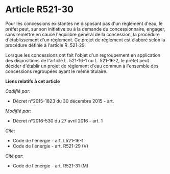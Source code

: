 # Article R521-30

Pour les concessions existantes ne disposant pas d'un règlement d'eau, le préfet peut, sur son initiative ou à la demande du
concessionnaire, engager, sans remettre en cause l'équilibre général de la concession, la procédure d'établissement d'un
règlement. Ce projet de règlement est élaboré selon la procédure définie à l'article R. 521-29. 

Lorsque les concessions ont fait l'objet d'un regroupement en application des dispositions de l'article L. 521-16-1 ou L.
521-16-2, le préfet peut décider d'établir un projet de règlement d'eau commun à l'ensemble des concessions regroupées ayant
le même titulaire.

**Liens relatifs à cet article**

_Codifié par_:

  - Décret n°2015-1823 du 30 décembre 2015 - art.

_Modifié par_:

  - Décret n°2016-530 du 27 avril 2016 - art. 1

_Cite_:

  - Code de l'énergie - art. L521-16-1
  - Code de l'énergie - art. R521-29 (V)

_Cité par_:

  - Code de l'énergie - art. R521-31 (M)
